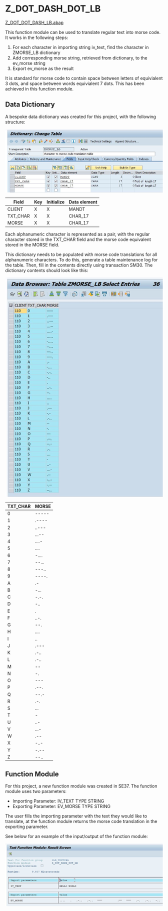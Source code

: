 # Z_DOT_DASH_DOT_LB

[Z_DOT_DOT_DASH_LB.abap][1]

[1]: https://github.com/kubrickzirconia/odd-abap/tree/master/Z_DOT_DASH_DOT_LB/Z_DOT_DASH_DOT_LB.abap

This function module can be used to translate regular text into morse code. It works in the following steps:

1. For each character in importing string iv_text, find the character in ZMORSE_LB dictionary
2. Add corresponding morse string, retrieved from dictionary, to the ev_morse string
3. Export ev_morse as the result

It is standard for morse code to contain space between letters of equivialent 3 dots, and space between words equivialent 7 dots. This has been achieved in this function module.

## Data Dictionary

A bespoke data dictionary was created for this project, with the following structure:

![](zmorse_lb-ddic.JPG)

| Field | Key | Initialize | Data element |
| ----- | --- | ---------- | ------------ |
| CLIENT | X | X | MANDT |
| TXT_CHAR | X | X | CHAR_17 |
| MORSE | X | X | CHAR_17 |

Each alphanumeric character is represented as a pair, with the regular character stored in the TXT_CHAR field and the morse code equivalent stored in the MORSE field.

This dictionary needs to be populated with morse code translations for all alphanumeric characters. To do this, generate a table maintenance log for the table. Then, fill in the contents directly using transaction SM30. The dictionary contents should look like this:

![](zmorse_lb-contents.JPG)

| TXT_CHAR | MORSE |
| --------- | ----- |
| 0 | ----- |
| 1 | .---- |
| 2 | ..--- |
| 3 | ...-- |
| 4 | ....- |
| 5 | .... |
| 6 | -.... |
| 7 | --... |
| 8 | ---.. |
| 9 | ----. |
| A | .- |
| B | -... |
| C | -.-. |
| D | -.. |
| E | . |
| F | ..-. |
| G | --. |
| H | .... |
| I | .. |
| J | .--- |
| K | .-.. |
| L | .-.. |
| M | -- |
| N | -. |
| O | --- |
| P | .--. |
| Q | --.- |
| R | .-. |
| S | ... |
| T | - |
| U | ..- |
| V | ...- |
| W | .-- |
| X | -..- |
| Y | -.-- |
| Z | --.. |


## Function Module

For this project, a new function module was created in SE37. The function module uses two parameters:

* Importing Parameter: IV_TEXT TYPE STRING
* Exporting Parameter: EV_MORSE TYPE STRING

The user fills the importing parameter with the text they would like to translate, at the function module returns the morse code translation in the exporting parameter.

See below for an example of the input/output of the function module:

![](testing_FM.JPG)
